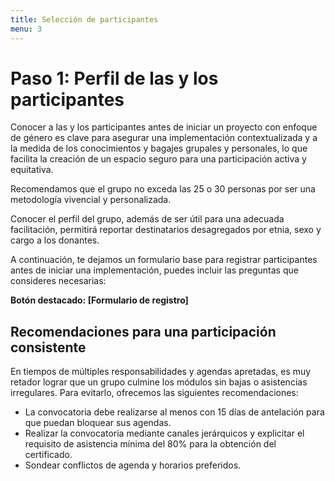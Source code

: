 ```yaml
---
title: Selección de participantes
menu: 3
---
```


# Paso 1: Perfil de las y los participantes

Conocer a las y los participantes antes de iniciar un proyecto con enfoque de género es clave para asegurar una implementación contextualizada y a la medida de los conocimientos y bagajes grupales y personales, lo que facilita la creación de un espacio seguro para una participación activa y equitativa.

Recomendamos que el grupo no exceda las 25 o 30 personas por ser una metodología vivencial y personalizada.

Conocer el perfil del grupo, además de ser útil para una adecuada facilitación, permitirá reportar destinatarios desagregados por etnia, sexo y cargo a los donantes.

A continuación, te dejamos un formulario base para registrar participantes antes de iniciar una implementación, puedes incluir las preguntas que consideres necesarias:

**Botón destacado: \[Formulario de registro\]**


## Recomendaciones para una participación consistente

En tiempos de múltiples responsabilidades y agendas apretadas, es muy retador lograr que un grupo culmine los módulos sin bajas o asistencias irregulares. Para evitarlo, ofrecemos las siguientes recomendaciones:

- La convocatoria debe realizarse al menos con 15 días de antelación para que puedan bloquear sus agendas.
- Realizar la convocatoria mediante canales jerárquicos y explicitar el requisito de asistencia mínima del 80% para la obtención del certificado.
- Sondear conflictos de agenda y horarios preferidos.
